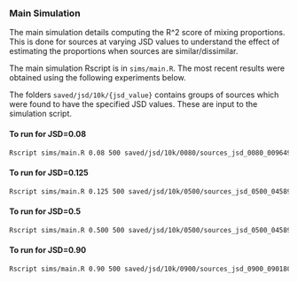 

### Main Simulation

The main simulation details computing the R^2 score of mixing proportions.
This is done for sources at varying JSD values to understand the effect of
estimating the proportions when sources are similar/dissimilar.

The main simulation Rscript is in `sims/main.R`.
The most recent results were obtained using the following experiments below.

The folders `saved/jsd/10k/{jsd_value}` contains groups of sources which were
found to have the specified JSD values. These are input to the simulation script.

#### To run for JSD=0.08

```bash
Rscript sims/main.R 0.08 500 saved/jsd/10k/0080/sources_jsd_0080_009649.rds
```

#### To run for JSD=0.125

```bash
Rscript sims/main.R 0.125 500 saved/jsd/10k/0500/sources_jsd_0500_045897.rds
```

#### To run for JSD=0.5

```bash
Rscript sims/main.R 0.500 500 saved/jsd/10k/0500/sources_jsd_0500_045897.rds
```

#### To run for JSD=0.90

```bash
Rscript sims/main.R 0.90 500 saved/jsd/10k/0900/sources_jsd_0900_090180.rds
```
